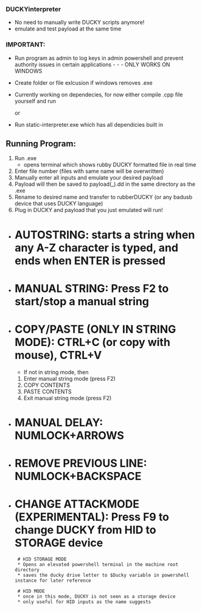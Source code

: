 ### DUCKYinterpreter

* No need to manually write DUCKY scripts anymore!
* emulate and test payload at the same time




### IMPORTANT: 
* Run program as admin to log keys in admin powershell and prevent authority issues in certain applications - - - ONLY WORKS ON WINDOWS
* Create folder or file exlcusion if windows removes .exe 
* Currently working on dependecies, for now either compile .cpp file yourself and run


    or


* Run static-interpreter.exe which has all dependicies built in






## Running Program:
1. Run .exe
    * opens terminal which shows rubby DUCKY formatted file in real time
2. Enter file number (files with same name will be overwritten)
3. Manually enter all inputs and emulate your desired payload
4. Payload will then be saved to payload(_).dd in the same directory as the .exe
5. Rename to desired name and transfer to rubberDUCKY (or any badusb device that uses DUCKY language)
6. Plug in DUCKY and payload that you just emulated will run!


* # AUTOSTRING: starts a string when any A-Z character is typed, and ends when ENTER is pressed
* # MANUAL STRING: Press F2 to start/stop a manual string
* # COPY/PASTE (ONLY IN STRING MODE): CTRL+C (or copy with mouse), CTRL+V
     * If not in string mode, then
    1. Enter manual string mode (press F2)
    2. COPY CONTENTS
    3. PASTE CONTENTS
    4. Exit manual string mode (press F2)    
* # MANUAL DELAY: NUMLOCK+ARROWS
* # REMOVE PREVIOUS LINE: NUMLOCK+BACKSPACE
* # CHANGE ATTACKMODE (EXPERIMENTAL): Press F9 to change DUCKY from HID to STORAGE device
        
       # HID STORAGE MODE
       * Opens an elevated powershell terminal in the machine root directory
       * saves the ducky drive letter to $Ducky variable in powershell instance for later reference

       # HID MODE
       * once in this mode, DUCKY is not seen as a storage device
       * only useful for HID inputs as the name suggests